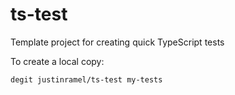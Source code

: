 # ts-test

Template project for creating quick TypeScript tests

To create a local copy:

```
degit justinramel/ts-test my-tests
```